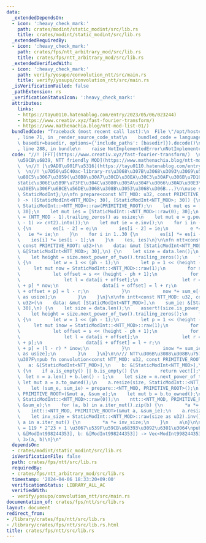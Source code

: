 ```yaml
---
data:
  _extendedDependsOn:
  - icon: ':heavy_check_mark:'
    path: crates/modint/static_modint/src/lib.rs
    title: crates/modint/static_modint/src/lib.rs
  _extendedRequiredBy:
  - icon: ':heavy_check_mark:'
    path: crates/fps/ntt_arbitrary_mod/src/lib.rs
    title: crates/fps/ntt_arbitrary_mod/src/lib.rs
  _extendedVerifiedWith:
  - icon: ':heavy_check_mark:'
    path: verify/yosupo/convolution_ntt/src/main.rs
    title: verify/yosupo/convolution_ntt/src/main.rs
  _isVerificationFailed: false
  _pathExtension: rs
  _verificationStatusIcon: ':heavy_check_mark:'
  attributes:
    links:
    - https://tayu0110.hatenablog.com/entry/2023/05/06/023244)
    - https://www.creativ.xyz/fast-fourier-transform/)
    - https://www.mathenachia.blog/ntt-mod-list-01/)
  bundledCode: "Traceback (most recent call last):\n  File \"/opt/hostedtoolcache/Python/3.10.14/x64/lib/python3.10/site-packages/onlinejudge_verify/documentation/build.py\"\
    , line 71, in _render_source_code_stat\n    bundled_code = language.bundle(stat.path,\
    \ basedir=basedir, options={'include_paths': [basedir]}).decode()\n  File \"/opt/hostedtoolcache/Python/3.10.14/x64/lib/python3.10/site-packages/onlinejudge_verify/languages/rust.py\"\
    , line 288, in bundle\n    raise NotImplementedError\nNotImplementedError\n"
  code: "//! [FFT](https://www.creativ.xyz/fast-fourier-transform/)  \n//! [\u539F\
    \u59CB\u6839, NTT friendly MOD](https://www.mathenachia.blog/ntt-mod-list-01/)\
    \  \n//! [\u9AD8\u901F\u5316](https://tayu0110.hatenablog.com/entry/2023/05/06/023244)\
    \  \n//! \u7D50\u5C40ac-library-rs\u3068\u307B\u3068\u3093\u3069\u540C\u3058\u5B9F\
    \u88C5\u3067\u3059(\u30B8\u30A7\u30CD\u30EA\u30C3\u30AF\u306B\u7D10\u3065\u304F\
    static\u306E\u5B9F\u73FE\u304C\u3080\u305A\u304F\u3066\u30AD\u30E3\u30C3\u30B7\
    \u30E5\u306F\u6BCE\u56DE\u3068\u308B\u3053\u3068\u306B...)\n\nuse static_modint::{ModInt998244353,\
    \ StaticModInt};\n\nfn prepare<const NTT_MOD: u32, const PRIMITIVE_ROOT: u32>(\n\
    ) -> ([StaticModInt<NTT_MOD>; 30], [StaticModInt<NTT_MOD>; 30]) {\n    let g =\
    \ StaticModInt::<NTT_MOD>::raw(PRIMITIVE_ROOT);\n    let mut es = [StaticModInt::<NTT_MOD>::raw(0);\
    \ 30];\n    let mut ies = [StaticModInt::<NTT_MOD>::raw(0); 30];\n    let cnt2\
    \ = (NTT_MOD - 1).trailing_zeros() as usize;\n    let mut e = g.pow(((NTT_MOD\
    \ - 1) >> cnt2).into());\n    let mut ie = e.inv();\n    for i in (2..=cnt2).rev()\
    \ {\n        es[i - 2] = e;\n        ies[i - 2] = ie;\n        e *= e;\n     \
    \   ie *= ie;\n    }\n    for i in 1..30 {\n        es[i] *= es[i - 1];\n    \
    \    ies[i] *= ies[i - 1];\n    }\n    (es, ies)\n}\n\nfn ntt<const NTT_MOD: u32,\
    \ const PRIMITIVE_ROOT: u32>(\n    data: &mut [StaticModInt<NTT_MOD>],\n    sum_e:\
    \ &[StaticModInt<NTT_MOD>; 30],\n) {\n    let size = data.len();\n    assert!(size.is_power_of_two());\n\
    \    let height = size.next_power_of_two().trailing_zeros();\n    for ph in 1..=height\
    \ {\n        let w = 1 << (ph - 1);\n        let p = 1 << (height - ph);\n   \
    \     let mut now = StaticModInt::<NTT_MOD>::raw(1);\n        for s in 0..w {\n\
    \            let offset = s << (height - ph + 1);\n            for i in 0..p {\n\
    \                let l = data[i + offset];\n                let r = data[i + offset\
    \ + p] * now;\n                data[i + offset] = l + r;\n                data[i\
    \ + offset + p] = l - r;\n            }\n            now *= sum_e[(!s).trailing_zeros()\
    \ as usize];\n        }\n    }\n}\n\nfn intt<const NTT_MOD: u32, const PRIMITIVE_ROOT:\
    \ u32>(\n    data: &mut [StaticModInt<NTT_MOD>],\n    sum_ie: &[StaticModInt<NTT_MOD>;\
    \ 30],\n) {\n    let size = data.len();\n    assert!(size.is_power_of_two());\n\
    \    let height = size.next_power_of_two().trailing_zeros();\n    for ph in (1..=height).rev()\
    \ {\n        let w = 1 << (ph - 1);\n        let p = 1 << (height - ph);\n   \
    \     let mut inow = StaticModInt::<NTT_MOD>::raw(1);\n        for s in 0..w {\n\
    \            let offset = s << (height - ph + 1);\n            for i in 0..p {\n\
    \                let l = data[i + offset];\n                let r = data[i + offset\
    \ + p];\n                data[i + offset] = l + r;\n                data[i + offset\
    \ + p] = (l - r) * inow;\n            }\n            inow *= sum_ie[(!s).trailing_zeros()\
    \ as usize];\n        }\n    }\n}\n\n/// NTT\u306B\u3088\u308B\u7573\u307F\u8FBC\
    \u307F\npub fn convolution<const NTT_MOD: u32, const PRIMITIVE_ROOT: u32>(\n \
    \   a: &[StaticModInt<NTT_MOD>],\n    b: &[StaticModInt<NTT_MOD>],\n) -> Vec<StaticModInt<NTT_MOD>>\
    \ {\n    if a.is_empty() || b.is_empty() {\n        return vec![];\n    }\n  \
    \  let n = a.len() + b.len() - 1;\n    let size = n.next_power_of_two();\n   \
    \ let mut a = a.to_owned();\n    a.resize(size, StaticModInt::<NTT_MOD>::raw(0));\n\
    \    let (sum_e, sum_ie) = prepare::<NTT_MOD, PRIMITIVE_ROOT>();\n    ntt::<NTT_MOD,\
    \ PRIMITIVE_ROOT>(&mut a, &sum_e);\n    let mut b = b.to_owned();\n    b.resize(size,\
    \ StaticModInt::<NTT_MOD>::raw(0));\n    ntt::<NTT_MOD, PRIMITIVE_ROOT>(&mut b,\
    \ &sum_e);\n    for (a, b) in a.iter_mut().zip(b) {\n        *a *= b;\n    }\n\
    \    intt::<NTT_MOD, PRIMITIVE_ROOT>(&mut a, &sum_ie);\n    a.resize(n, StaticModInt::<NTT_MOD>::raw(0));\n\
    \    let inv_size = StaticModInt::<NTT_MOD>::raw(size as u32).inv();\n    for\
    \ a in a.iter_mut() {\n        *a *= inv_size;\n    }\n    a\n}\n\n/// 998244353\
    \ = 119 * 2^23 + 1 \u3067\u539F\u59CB\u68393\u3092\u6301\u3064\npub fn convolution_998244353(a:\
    \ &[ModInt998244353], b: &[ModInt998244353]) -> Vec<ModInt998244353> {\n    convolution::<998244353,\
    \ 3>(a, b)\n}\n"
  dependsOn:
  - crates/modint/static_modint/src/lib.rs
  isVerificationFile: false
  path: crates/fps/ntt/src/lib.rs
  requiredBy:
  - crates/fps/ntt_arbitrary_mod/src/lib.rs
  timestamp: '2024-04-06 18:33:20+09:00'
  verificationStatus: LIBRARY_ALL_AC
  verifiedWith:
  - verify/yosupo/convolution_ntt/src/main.rs
documentation_of: crates/fps/ntt/src/lib.rs
layout: document
redirect_from:
- /library/crates/fps/ntt/src/lib.rs
- /library/crates/fps/ntt/src/lib.rs.html
title: crates/fps/ntt/src/lib.rs
---
```

